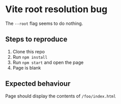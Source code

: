 # Vite root resolution bug

The `--root` flag seems to do nothing.

## Steps to reproduce

1. Clone this repo
2. Run `npm install`
3. Run `npm start` and open the page
4. Page is blank

## Expected behaviour

Page should display the contents of `/foo/index.html`